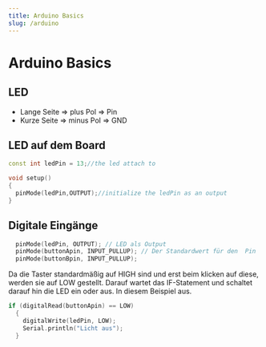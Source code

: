 ```yaml
---
title: Arduino Basics
slug: /arduino
---
```


# Arduino Basics
## LED

- Lange Seite => plus Pol => Pin
- Kurze Seite => minus Pol => GND

## LED auf dem Board

```cpp
const int ledPin = 13;//the led attach to

void setup()
{ 
  pinMode(ledPin,OUTPUT);//initialize the ledPin as an output
} 
```

## Digitale Eingänge
```cpp
  pinMode(ledPin, OUTPUT); // LED als Output
  pinMode(buttonApin, INPUT_PULLUP); // Der Standardwert für den  Pin   ist   HIGH, außer er wurde durch  einen betätigten  Schalter auf „LOW“ geschaltet.
  pinMode(buttonBpin, INPUT_PULLUP);  
```

Da die Taster standardmäßig auf HIGH sind und erst beim klicken auf diese, werden sie auf LOW gestellt. Darauf wartet das IF-Statement und schaltet darauf hin die LED ein oder aus. In diesem Beispiel aus.
```cpp
if (digitalRead(buttonApin) == LOW) 
  {
    digitalWrite(ledPin, LOW);
    Serial.println("Licht aus");
  }
```




